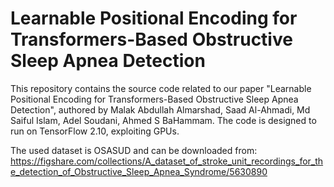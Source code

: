 # Learnable Positional Encoding for Transformers-Based Obstructive Sleep Apnea Detection
This repository contains the source code related to our paper "Learnable Positional Encoding for Transformers-Based Obstructive Sleep Apnea Detection", authored by Malak Abdullah Almarshad, Saad Al-Ahmadi, Md Saiful Islam, Adel Soudani, Ahmed S BaHammam.  The code is designed to run on TensorFlow 2.10, exploiting GPUs.

The used dataset is OSASUD and can be downloaded from: https://figshare.com/collections/A_dataset_of_stroke_unit_recordings_for_the_detection_of_Obstructive_Sleep_Apnea_Syndrome/5630890
